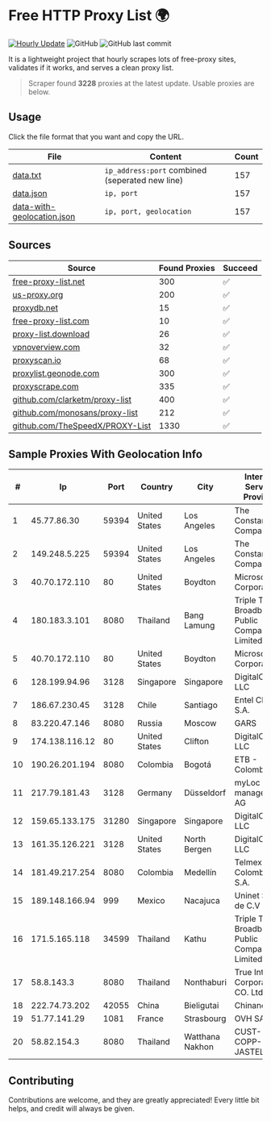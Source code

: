 
# Free HTTP Proxy List 🌍

[![Hourly Update](https://github.com/mertguvencli/http-proxy-list/actions/workflows/main.yml/badge.svg?branch=main)](https://github.com/mertguvencli/http-proxy-list/actions/workflows/main.yml)
![GitHub](https://img.shields.io/github/license/mertguvencli/http-proxy-list)
![GitHub last commit](https://img.shields.io/github/last-commit/mertguvencli/http-proxy-list)

It is a lightweight project that hourly scrapes lots of free-proxy sites, validates if it works, and serves a clean proxy list.


> Scraper found **3228** proxies at the latest update. Usable proxies are below.

## Usage

Click the file format that you want and copy the URL.


|File|Content|Count|
|----|-------|-----|
|[data.txt](https://raw.githubusercontent.com/mertguvencli/http-proxy-list/main/proxy-list/data.txt)|`ip_address:port` combined (seperated new line)|157|
|[data.json](https://raw.githubusercontent.com/mertguvencli/http-proxy-list/main/proxy-list/data.json)|`ip, port`|157|
|[data-with-geolocation.json](https://raw.githubusercontent.com/mertguvencli/http-proxy-list/main/proxy-list/data-with-geolocation.json)|`ip, port, geolocation`|157|

## Sources

|Source|Found Proxies|Succeed|
|------|-------------|-------|
|[free-proxy-list.net](https://free-proxy-list.net)|300|✅|
|[us-proxy.org](https://www.us-proxy.org)|200|✅|
|[proxydb.net](http://proxydb.net)|15|✅|
|[free-proxy-list.com](https://free-proxy-list.com/?page=&port=&type%5B%5D=http&type%5B%5D=https&up_time=0&search=Search)|10|✅|
|[proxy-list.download](https://www.proxy-list.download/HTTP)|26|✅|
|[vpnoverview.com](https://vpnoverview.com/privacy/anonymous-browsing/free-proxy-servers)|32|✅|
|[proxyscan.io](https://www.proxyscan.io)|68|✅|
|[proxylist.geonode.com](https://proxylist.geonode.com/api/proxy-list?limit=300&page=1&sort_by=lastChecked&sort_type=desc&protocols=http,https)|300|✅|
|[proxyscrape.com](https://api.proxyscrape.com/v2/?request=displayproxies&protocol=http&timeout=10000&country=all&ssl=all&anonymity=all)|335|✅|
|[github.com/clarketm/proxy-list](https://raw.githubusercontent.com/clarketm/proxy-list/master/proxy-list-raw.txt)|400|✅|
|[github.com/monosans/proxy-list](https://raw.githubusercontent.com/monosans/proxy-list/main/proxies/http.txt)|212|✅|
|[github.com/TheSpeedX/PROXY-List](https://raw.githubusercontent.com/TheSpeedX/PROXY-List/master/http.txt)|1330|✅|


## Sample Proxies With Geolocation Info

|#|Ip|Port|Country|City|Internet Service Provider|
|-|--|----|-------|----|-------------------------|
|1|45.77.86.30|59394|United States|Los Angeles|The Constant Company|
|2|149.248.5.225|59394|United States|Los Angeles|The Constant Company|
|3|40.70.172.110|80|United States|Boydton|Microsoft Corporation|
|4|180.183.3.101|8080|Thailand|Bang Lamung|Triple T Broadband Public Company Limited|
|5|40.70.172.110|80|United States|Boydton|Microsoft Corporation|
|6|128.199.94.96|3128|Singapore|Singapore|DigitalOcean, LLC|
|7|186.67.230.45|3128|Chile|Santiago|Entel Chile S.A.|
|8|83.220.47.146|8080|Russia|Moscow|GARS|
|9|174.138.116.12|80|United States|Clifton|DigitalOcean, LLC|
|10|190.26.201.194|8080|Colombia|Bogotá|ETB - Colombia|
|11|217.79.181.43|3128|Germany|Düsseldorf|myLoc managed IT AG|
|12|159.65.133.175|31280|Singapore|Singapore|DigitalOcean, LLC|
|13|161.35.126.221|3128|United States|North Bergen|DigitalOcean, LLC|
|14|181.49.217.254|8080|Colombia|Medellín|Telmex Colombia S.A.|
|15|189.148.166.94|999|Mexico|Nacajuca|Uninet S.A. de C.V|
|16|171.5.165.118|34599|Thailand|Kathu|Triple T Broadband Public Company Limited|
|17|58.8.143.3|8080|Thailand|Nonthaburi|True Internet Corporation CO. Ltd.|
|18|222.74.73.202|42055|China|Bieligutai|Chinanet|
|19|51.77.141.29|1081|France|Strasbourg|OVH SAS|
|20|58.82.154.3|8080|Thailand|Watthana Nakhon|CUST-COPP-JASTEL|



## Contributing

Contributions are welcome, and they are greatly appreciated! Every
little bit helps, and credit will always be given.

